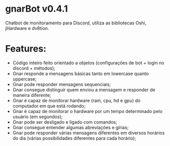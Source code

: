 # gnarBot v0.4.1

Chatbot de monitoramento para Discord, utiliza as bibliotecas Oshi, jHardware e dv8tion.

# Features:
- Código inteiro feito orientado a objetos (configurações de bot + login no discord + métodos);
- Gnar responde a mensagens básicas tanto em lowercase quanto uppercase;
- Gnar pode responder mensagens sequenciais;
- Gnar consegue distinguir quem enviou a mensagem e responder de maneira diferente;
- Gnar é capaz de monitorar hardware (ram, cpu, hd e gpu) do computador em que está rodando;
- Gnar é capaz de monitorar o hardware por um tempo determinado pelo usuário (em segundos);
- Gnar pode ser desligado e ligado com comandos;
- Gnar consegue entender algumas abreviações e gírias;
- Gnar pode responder várias mensagens diferentes em diversos horários do dia (várias possibilidades diferentes para cada horário);
